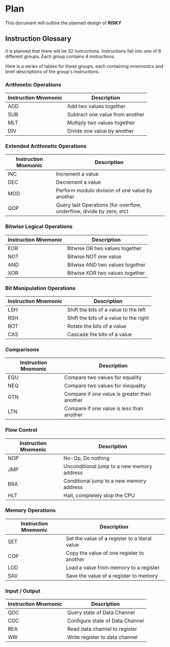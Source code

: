 # Plan
This document will outline the planned design of **RISKY**

## Instruction Glossary
It is planned that there will be 32 instructions. Instructions fall into one of 8 different groups. Each group contains 4 instructions.

Here is a series of tables for these groups, each containing mnemonics and brief descriptions of the group's instructions.

### Arithmetic Operations

| Instruction Mnemonic | Description                     |
| -------------------- | ------------------------------- |
| ADD                  | Add two values together         |
| SUB                  | Subtract one value from another |
| MLT                  | Multiply two values together    |
| DIV                  | Divide one value by another     |

### Extended Arithmetic Operations

| Instruction Mnemonic | Description                                                          |
| -------------------- | -------------------------------------------------------------------- |
| INC                  | Increment a value                                                    |
| DEC                  | Decrement a value                                                    |
| MOD                  | Perform modulo division of one value by another                      |
| QOP                  | Query last Operations (for overflow, underflow, divide by zero, etc) |

### Bitwise Logical Operations

| Instruction Mnemonic | Description                     |
| -------------------- | ------------------------------- |
| EOR                  | Bitwise OR two values together  |
| NOT                  | Bitwise NOT one value           |
| AND                  | Bitwise AND two values together |
| XOR                  | Bitwise XOR two values together |

### Bit Manipulation Operations

| Instruction Mnemonic | Description                            |
| -------------------- | -------------------------------------- |
| LSH                  | Shift the bits of a value to the left  |
| RSH                  | Shift the bits of a value to the right |
| ROT                  | Rotate the bits of a value             |
| CAS                  | Cascade the bits of a value            |

### Comparisons

| Instruction Mnemonic | Description                                  |
| -------------------- | -------------------------------------------- |
| EQU                  | Compare two values for equality              |
| NEQ                  | Compare two values for inequality            |
| GTN                  | Compare if one value is greater than another |
| LTN                  | Compare if one value is less than another    |

### Flow Control

| Instruction Mnemonic | Description                                |
| -------------------- | ------------------------------------------ |
| NOP                  | No-Op, Do nothing                          |
| JMP                  | Unconditional jump to a new memory address |
| BRA                  | Conditional jump to a new memory address   |
| HLT                  | Halt, completely stop the CPU              |

### Memory Operations

| Instruction Mnemonic | Description                                    |
| -------------------- | ---------------------------------------------- |
| SET                  | Set the value of a register to a literal value |
| COP                  | Copy the value of one register to another      |
| LOD                  | Load a value from memory to a register         |
| SAV                  | Save the value of a register to memory         |

### Input / Output

| Instruction Mnemonic | Description                     |
| -------------------- | ------------------------------- |
| QDC                  | Query state of Data Channel     |
| CDC                  | Configure state of Data Channel |
| REA                  | Read data channel to register   |
| WRI                  | Write register to data channel  |
